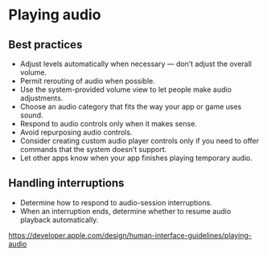 # Playing audio
## Best practices
- Adjust levels automatically when necessary — don’t adjust the overall volume.
- Permit rerouting of audio when possible.
- Use the system-provided volume view to let people make audio adjustments.
- Choose an audio category that fits the way your app or game uses sound.
- Respond to audio controls only when it makes sense.
- Avoid repurposing audio controls.
- Consider creating custom audio player controls only if you need to offer commands that the system doesn’t support.
- Let other apps know when your app finishes playing temporary audio.

## Handling interruptions
- Determine how to respond to audio-session interruptions.
- When an interruption ends, determine whether to resume audio playback automatically.

https://developer.apple.com/design/human-interface-guidelines/playing-audio
